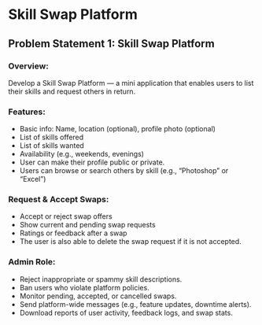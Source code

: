 # Skill Swap Platform

## Problem Statement 1: Skill Swap Platform

### Overview:
Develop a Skill Swap Platform — a mini application that enables users to list their skills and request others in return.

### Features:

- Basic info: Name, location (optional), profile photo (optional)
- List of skills offered
- List of skills wanted
- Availability (e.g., weekends, evenings)
- User can make their profile public or private.
- Users can browse or search others by skill (e.g., “Photoshop” or “Excel”)

### Request & Accept Swaps:
- Accept or reject swap offers
- Show current and pending swap requests
- Ratings or feedback after a swap
- The user is also able to delete the swap request if it is not accepted.

### Admin Role:
- Reject inappropriate or spammy skill descriptions.
- Ban users who violate platform policies.
- Monitor pending, accepted, or cancelled swaps.
- Send platform-wide messages (e.g., feature updates, downtime alerts).
- Download reports of user activity, feedback logs, and swap stats.
